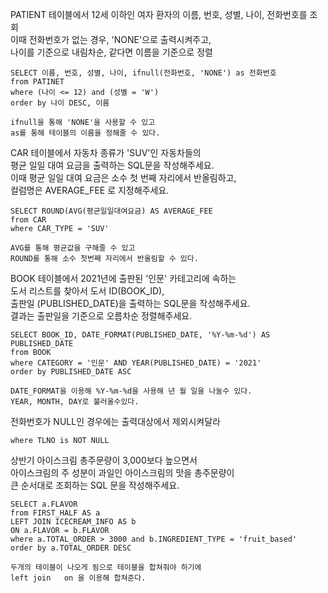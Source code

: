 PATIENT 테이블에서 12세 이하인 여자 환자의 이름, 번호, 성별, 나이, 전화번호를 조회   
이때 전화번호가 없는 경우, 'NONE'으로 출력시켜주고,   
나이를 기준으로 내림차순, 같다면 이름을 기준으로 정렬   
```
SELECT 이름, 번호, 성별, 나이, ifnull(전화번호, 'NONE') as 전화번호
from PATINET
where (나이 <= 12) and (성별 = 'W')
order by 나이 DESC, 이름

ifnull을 통해 'NONE'을 사용할 수 있고
as를 통해 테이블의 이름을 정해줄 수 있다.
```
CAR 테이블에서 자동차 종류가 'SUV'인 자동차들의   
평균 일일 대여 요금을 출력하는 SQL문을 작성해주세요.   
이때 평균 일일 대여 요금은 소수 첫 번째 자리에서 반올림하고,   
컬럼명은 AVERAGE_FEE 로 지정해주세요.   
```
SELECT ROUND(AVG(평균일일대여요금) AS AVERAGE_FEE
from CAR
where CAR_TYPE = 'SUV'

AVG를 통해 평균값을 구해줄 수 있고
ROUND를 통해 소수 첫번째 자리에서 반올림할 수 있다.
```
BOOK 테이블에서 2021년에 출판된 '인문' 카테고리에 속하는   
도서 리스트를 찾아서 도서 ID(BOOK_ID),   
출판일 (PUBLISHED_DATE)을 출력하는 SQL문을 작성해주세요.   
결과는 출판일을 기준으로 오름차순 정렬해주세요.   
```
SELECT BOOK_ID, DATE_FORMAT(PUBLISHED_DATE, '%Y-%m-%d') AS PUBLISHED_DATE
from BOOK
where CATEGORY = '인문' AND YEAR(PUBLISHED_DATE) = '2021'
order by PUBLISHED_DATE ASC

DATE_FORMAT을 이용해 %Y-%m-%d을 사용해 년 월 일을 나눌수 있다.
YEAR, MONTH, DAY로 불러올수있다.   
```
전화번호가 NULL인 경우에는 출력대상에서 제외시켜달라
```
where TLNO is NOT NULL
```
상반기 아이스크림 총주문량이 3,000보다 높으면서   
아이스크림의 주 성분이 과일인 아이스크림의 맛을 총주문량이   
큰 순서대로 조회하는 SQL 문을 작성해주세요.   
```
SELECT a.FLAVOR
from FIRST_HALF AS a
LEFT JOIN ICECREAM_INFO AS b
ON a.FLAVOR = b.FLAVOR
where a.TOTAL_ORDER > 3000 and b.INGREDIENT_TYPE = 'fruit_based'
order by a.TOTAL_ORDER DESC

두개의 테이블이 나오게 됨으로 테이블을 합쳐줘야 하기에
left join   on 을 이용해 합쳐준다.

```


